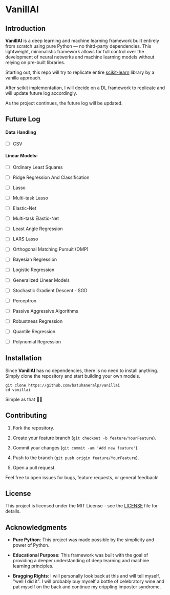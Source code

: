 # VanillAI

## Introduction

**VanillAI** is a deep learning and machine learning framework built entirely from scratch using pure Python — no third-party dependencies. This lightweight, minimalistic framework allows for full control over the development of neural networks and machine learning models without relying on pre-built libraries. 

Starting out, this repo will try to replicate entire [scikit-learn](https://scikit-learn.org/stable/index.html) library by a vanilla approach.

After scikit implementation, I will decide on a DL framework to replicate and will update future log accordingly.

As the project continues, the future log will be updated.
## Future Log
#### Data Handling
- [ ] CSV
#### Linear Models:
- [ ] Ordinary Least Squares

- [ ] Ridge Regression And Classification

- [ ] Lasso

- [ ] Multi-task Lasso

- [ ] Elastic-Net

- [ ] Multi-task Elastic-Net

- [ ] Least Angle Regression

- [ ] LARS Lasso

- [ ] Orthogonal Matching Pursuit (OMP)

- [ ] Bayesian Regression

- [ ] Logistic Regression

- [ ] Generalized Linear Models

- [ ] Stochastic Gradient Descent - SGD

- [ ] Perceptron

- [ ] Passive Aggressive Algorithms

- [ ] Robustness Regression

- [ ] Quantile Regression

- [ ] Polynomial Regression

## Installation

Since **VanillAI** has no dependencies, there is no need to install anything. Simply clone the repository and start building your own models.

    git clone https://github.com/batuhaneralp/vanillai
    cd vanillai

Simple as that 💪🏻

## Contributing

1.  Fork the repository.
    
2.  Create your feature branch (`git checkout -b feature/YourFeature`).
    
3.  Commit your changes (`git commit -am 'Add new feature'`).
    
4.  Push to the branch (`git push origin feature/YourFeature`).
    
5.  Open a pull request.
    

Feel free to open issues for bugs, feature requests, or general feedback!

## License

This project is licensed under the MIT License - see the [LICENSE](LICENSE) file for details.

## Acknowledgments

-   **Pure Python**: This project was made possible by the simplicity and power of Python.
    
-   **Educational Purpose**: This framework was built with the goal of providing a deeper understanding of deep learning and machine learning principles.

-   **Bragging Rights**: I will personally look back at this and will tell myself, "well I did it". I will probably buy myself a bottle of celebratory wine and pat myself on the back and continue my crippling imposter syndrome.


